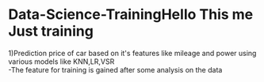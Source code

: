 # Data-Science-TrainingHello This me Just training
  <p> 1)Prediction price of car based on it's features like mileage and power using various models like KNN,LR,VSR <br>
      </t>  -The feature for training is gained after some analysis on the data <br>
  </p>
